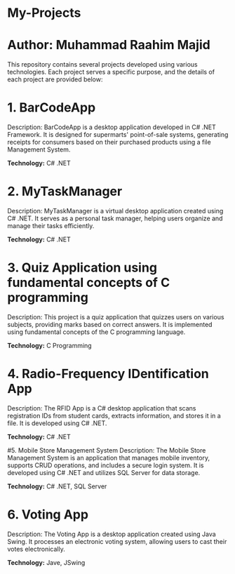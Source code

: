 # My-Projects
# Author: Muhammad Raahim Majid
This repository contains several projects developed using various technologies. Each project serves a specific purpose, and the details of each project are provided below:

# 1. BarCodeApp
Description:
BarCodeApp is a desktop application developed in C# .NET Framework. It is designed for supermarts' point-of-sale systems, generating receipts for consumers based on their purchased products using a file Management System.

**Technology:**
C# .NET

# 2. MyTaskManager
Description:
MyTaskManager is a virtual desktop application created using C# .NET. It serves as a personal task manager, helping users organize and manage their tasks efficiently.

**Technology:**
C# .NET

# 3. Quiz Application using fundamental concepts of C programming
Description:
This project is a quiz application that quizzes users on various subjects, providing marks based on correct answers. It is implemented using fundamental concepts of the C programming language.

**Technology:**
C Programming

# 4. Radio-Frequency IDentification App
Description:
The RFID App is a C# desktop application that scans registration IDs from student cards, extracts information, and stores it in a file. It is developed using C# .NET.

**Technology:**
C# .NET

#5. Mobile Store Management System
Description:
The Mobile Store Management System is an application that manages mobile inventory, supports CRUD operations, and includes a secure login system. It is developed using C# .NET and utilizes SQL Server for data storage.

**Technology:**
C# .NET, SQL Server

# 6. Voting App
Description:
The Voting App is a desktop application created using Java Swing. It processes an electronic voting system, allowing users to cast their votes electronically.

**Technology:**
Jave, JSwing

